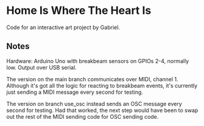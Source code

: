 Home Is Where The Heart Is
==========================

Code for an interactive art project by Gabriel.

Notes
-----

Hardware: Arduino Uno with breakbeam sensors on GPIOs 2-4, normally low. Output over USB serial.

The version on the main branch communicates over MIDI, channel 1. Although it's got all the logic for reacting to breakbeam events, it's currently just sending a MIDI message every second for testing.

The version on branch use_osc instead sends an OSC message every second for testing. Had that worked, the next step would have been to swap out the rest of the MIDI sending code for OSC sending code.



